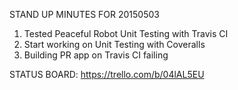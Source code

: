 STAND UP MINUTES FOR 20150503


1. Tested Peaceful Robot Unit Testing with Travis CI
2. Start working on Unit Testing with Coveralls
3. Building PR app on Travis CI failing

STATUS BOARD: https://trello.com/b/04lAL5EU
